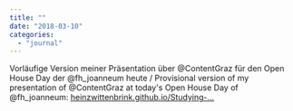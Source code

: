 ```yaml
---
title: ""
date: "2018-03-10"
categories: 
  - "journal"
---
```


Vorläufige Version meiner Präsentation über @ContentGraz für den Open House Day der @fh\_joanneum heute / Provisional version of my presentation of @ContentGraz at today's Open House Day of @fh\_joanneum: [heinzwittenbrink.github.io/Studying-...](https://heinzwittenbrink.github.io/Studying-Content-Strategy-in-Graz/)
